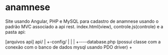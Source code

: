 # anamnese
Site usando Angular, PHP e MySQL para cadastro de anamnese usando o padrão MVC associado a api rest.
index.html(view), controle.js(controle) e a pasta api:

[arquivos api]
api/
 |
 +-config/
 |    |
 |    +----database.php (possui classe com a conexão com o banco de dados mysql usando PDO driver)
 +
